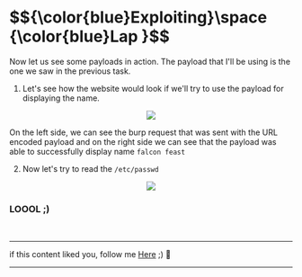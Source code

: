 <h1>$${\color{blue}Exploiting}\space {\color{blue}Lap }$$</h1>


Now let us see some payloads in action. The payload that I'll be using is the one we saw in the previous task.

1) Let's see how the website would look if we'll try to use the payload for displaying the name.


<p align="center">
<img src="https://github.com/4bo4yman/Web-Application-Penetration-Testing/assets/156849852/1088e184-4354-4850-8d00-9db955796f16" >
</p> 

On the left side, we can see the burp request that was sent with the URL encoded payload and on the right side we can see that the payload was able to successfully display name ```falcon feast```

2) Now let's try to read the ```/etc/passwd```


<p align="center">
<img src="https://github.com/4bo4yman/Web-Application-Penetration-Testing/assets/156849852/76a13b80-60f9-4aed-aa64-cc08bf5ebfa7" >
</p> 

### LOOOL ;)


<br>

******
if this content liked you, follow me [Here](https://github.com/4bo4yman) ;) :tada:
*****
